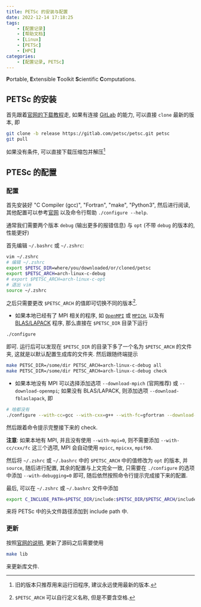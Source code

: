 ```yaml
---
title: PETSc 的安装与配置
date: 2022-12-14 17:18:25
tags:
    - [配置记录]
    - [帮助文档]
    - [Linux]
    - [PETSc]
    - [HPC]
categories:
    - [配置记录, PETSc]
---
```


**P**ortable, **E**xtensible **T**oolkit **S**cientific **C**omputations.

<!-- more -->

## PETSc 的安装

首先跟着[官网的下载教程](https://petsc.org/release/install/download/)走, 如果有连接 [GitLab](gitlab.com) 的能力, 可以直接 `clone` 最新的版本, 即

```bash
git clone -b release https://gitlab.com/petsc/petsc.git petsc
git pull
```

如果没有条件, 可以直接下载压缩包并解压[^固定版本]

[^固定版本]: 旧的版本只推荐用来运行旧程序, 建议永远使用最新的版本.

## PTESc 的配置

### 配置

首先安装好 "C Compiler (gcc)", "Fortran", "make", "Python3", 然后进行阅读, 其他配置可以参考[官网](https://petsc.org/release/install/install/) 以及命令行帮助 `./configure --help`.

通常我们需要两个版本 `debug` (输出更多的报错信息) 与 `opt` (不带 `debug` 的版本的, 性能更好)

首先编辑 `~/.bashrc` 或 `~/.zshrc`:

```bash
vim ~/.zshrc
# 编辑 ~/.zshrc
export $PETSC_DIR=where/you/downloaded/or/cloned/petsc
export $PETSC_ARCH=arch-linux-c-debug
# export $PETSC_ARCH=arch-linux-c-opt
# 退出 vim
source ~/.zshrc
```

之后只需要更改 `$PETSC_ARCH` 的值即可切换不同的版本[^petscarch].

[^petscarch]: `$PETSC_ARCH` 可以自行定义名称, 但是不要含空格.

- 如果本地已经有了 MPI 相关的程序, 如 [`OpenMPI`](https://www.open-mpi.org/) 或 [`MPICH`](https://www.mpich.org/), 以及有 [BLAS/LAPACK](https://www.netlib.org/lapack/lug/node11.html) 程序, 那么直接在 `$PETSC_DIR` 目录下运行

```bash
./configure
```

即可. 运行后可以发现在 `$PETSC_DIR` 的目录下多了一个名为 `$PETSC_ARCH` 的文件夹, 这就是以默认配置生成库的文件夹. 然后跟随终端提示

```bash
make PETSC_DIR=/some/dir PETSC_ARCH=arch-linux-c-debug all
make PETSC_DIR=/some/dir PETSC_ARCH=arch-linux-c-debug check
```

- 如果本地没有 MPI 可以选择添加选项 `--download-mpich` (官网推荐) 或 `--download-openmpi`; 如果没有 BLAS/LAPACK, 则添加选项 `--download-fblaslapack`, 即

```bash
# 啥都没有
./configure --with-cc=gcc --with-cxx=g++ --with-fc=gfortran --download-mpich --download-fblaslapack
```

然后跟着命令提示完整接下来的 check. 

**注意**: 如果本地有 MPI, 并且没有使用 `--with-mpi=0`, 则不需要添加 `--with-cc/cxx/fc` 这三个选项, MPI 会自动使用 `mpicc`, `mpicxx`, `mpif90`.

然后将 `~/.zshrc` 或 `~/.bashrc` 中的 `$PETSC_ARCH` 中的值修改为 `opt` 的版本, 并 `source`, 随后进行配置, 其余的配置与上文完全一致, 只需要在 `./configure` 的选项中添加 `--with-debugging=0` 即可, 随后依然按照命令行提示完成接下来的配置.

最后, 可以在 `~/.zshrc` 或 `~/.bashrc` 文件中添加

```bash
export C_INCLUDE_PATH=$PETSC_DIR/include:$PETSC_DIR/$PETSC_ARCH/include:$C_INCLUDE_PATH
```

来将 PETSc 中的头文件路径添加到 include path 中.

### 更新

按照[官网的说明](https://petsc.org/release/install/multibuild/#updating-or-reinstalling-petsc), 更新了源码之后需要使用

```bash
make lib
``` 

来更新库文件.